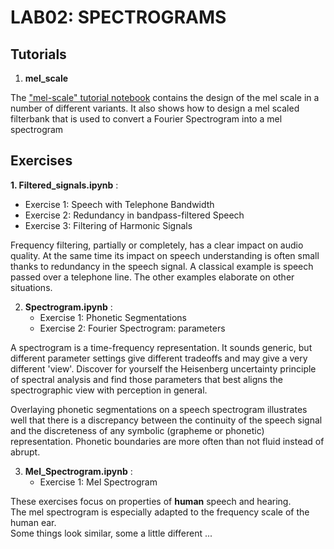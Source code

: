 # LAB02: SPECTROGRAMS


## Tutorials

1. **mel_scale**   

The ["mel-scale" tutorial notebook](mel_scale.html) contains the design of the mel scale in a number of different variants.
   It also shows how to design a mel scaled filterbank that is used to convert a Fourier Spectrogram into a mel spectrogram
   
## Exercises

**1. Filtered_signals.ipynb** :
   + Exercise 1: Speech with Telephone Bandwidth
   + Exercise 2: Redundancy in bandpass-filtered Speech
   + Exercise 3: Filtering of Harmonic Signals

Frequency filtering, partially or completely, has a clear impact on audio quality.   At the same time its impact on speech understanding is often small thanks to redundancy in the speech signal.   A classical example is speech passed over a telephone line.  The other examples elaborate on other situations.

2. **Spectrogram.ipynb** :
   + Exercise 1: Phonetic Segmentations
   + Exercise 2: Fourier Spectrogram: parameters

A spectrogram is a time-frequency representation. It sounds generic, but different parameter settings give different tradeoffs and may give a very different 'view'.
Discover for yourself the Heisenberg uncertainty principle of spectral analysis and find those parameters that best aligns
the spectrographic view with perception in general.

Overlaying phonetic segmentations on a speech spectrogram illustrates well that there is a discrepancy between the continuity of
the speech signal and the discreteness of any symbolic (grapheme or phonetic) representation.  Phonetic boundaries
are more often than not fluid instead of abrupt.



3. **Mel_Spectrogram.ipynb** :
   + Exercise 1: Mel Spectrogram

These exercises focus on properties of **human** speech and hearing.  
The mel spectrogram is especially adapted to the frequency scale of the human ear.  
Some things look similar, some a little different ...